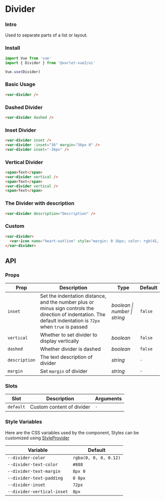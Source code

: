 # Divider

### Intro
Used to separate parts of a list or layout.


### Install

```js
import Vue from 'vue'
import { Divider } from '@varlet-vue2/ui'

Vue.use(Divider)
```

### Basic Usage
```html
<var-divider />
```

### Dashed Divider
```html
<var-divider dashed />
```

### Inset Divider
```html
<var-divider inset />
<var-divider :inset="36" margin="36px 0" />
<var-divider inset="-36px" />
```

### Vertical Divider
```html
<span>Text</span>
<var-divider vertical />
<span>Text</span>
<var-divider vertical />
<span>Text</span>
```

### The Divider with description
```html
<var-divider description="Description" />
```

### Custom
```html
<var-divider>
  <var-icon name="heart-outline" style="margin: 0 16px; color: rgb(41, 121, 255);" />
</var-divider>
```


## API

### Props
| Prop | Description | Type | Default | 
| --- | --- | --- | --- | 
| `inset` | Set the indentation distance, and the number plus or minus sign controls the direction of indentation. The default indentation is `72px` when `true` is passed | _boolean \| number \| string_ | `false` |
| `vertical` | Whether to set divider to display vertically | _boolean_ | `false` |
| `dashed` | Whether divider is dashed | _boolean_ | `false` |
| `description` | The text description of divider | _string_ | `-` |
| `margin` | Set `margin` of divider | _string_ | `-` |

### Slots
| Slot | Description | Arguments |
| --- | --- | --- |
| `default` | Custom content of divider | `-` |

### Style Variables
Here are the CSS variables used by the component, Styles can be customized using [StyleProvider](#/en-US/style-provider)

| Variable | Default |
| --- | --- |
| `--divider-color` | `rgba(0, 0, 0, 0.12)` |
| `--divider-text-color` | `#888`|
| `--divider-text-margin` | `8px 0`|
| `--divider-text-padding` | `0 8px`|
| `--divider-inset` |  `72px`|
| `--divider-vertical-inset` | `8px`|
